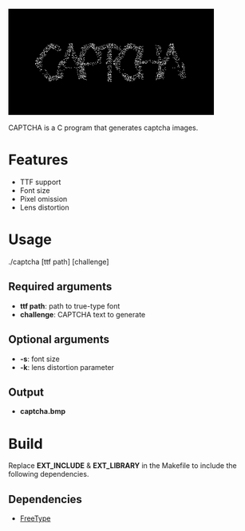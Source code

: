 ![CAPTCHA](https://raw.githubusercontent.com/ryanopily/captcha/development/captcha.png)

CAPTCHA is a C program that generates captcha images.


# Features

- TTF support
- Font size
- Pixel omission
- Lens distortion


# Usage

./captcha [ttf path] [challenge]


## Required arguments

- **ttf path**: path to true-type font
- **challenge**: CAPTCHA text to generate


## Optional arguments

- **-s**: font size
- **-k**: lens distortion parameter


## Output

- **captcha.bmp**


# Build

Replace **EXT_INCLUDE** & **EXT_LIBRARY** in the Makefile to include the following dependencies.


## Dependencies

- [FreeType](https://freetype.org/)  

